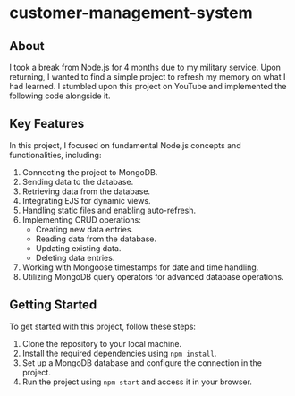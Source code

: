 ﻿# customer-management-system

## About
I took a break from Node.js for 4 months due to my military service. Upon returning, I wanted to find a simple project to refresh my memory on what I had learned. I stumbled upon this project on YouTube and implemented the following code alongside it.

## Key Features
In this project, I focused on fundamental Node.js concepts and functionalities, including:

1. Connecting the project to MongoDB.
2. Sending data to the database.
3. Retrieving data from the database.
4. Integrating EJS for dynamic views.
5. Handling static files and enabling auto-refresh.
6. Implementing CRUD operations:
   - Creating new data entries.
   - Reading data from the database.
   - Updating existing data.
   - Deleting data entries.
7. Working with Mongoose timestamps for date and time handling.
8. Utilizing MongoDB query operators for advanced database operations.

## Getting Started
To get started with this project, follow these steps:

1. Clone the repository to your local machine.
2. Install the required dependencies using `npm install`.
3. Set up a MongoDB database and configure the connection in the project.
4. Run the project using `npm start` and access it in your browser.

